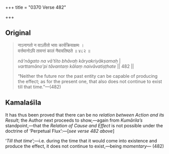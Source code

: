 +++
title = "0370 Verse 482"

+++
## Original 
>
> नाऽनागतो न वाऽतीतो भावः कार्यक्रियाक्षमः ।  
> वर्त्तमानोऽपि तावन्तं कालं नैवावतिष्ठते ॥ ४८२ ॥ 
>
> *nā'nāgato na vā'tīto bhāvaḥ kāryakriyākṣamaḥ* \|  
> *varttamāno'pi tāvantaṃ kālaṃ naivāvatiṣṭhate* \|\| 482 \|\| 
>
> “Neither the future nor the past entity can be capable of producing the effect; as for the present one, that also does not continue to exist till that time.”—(482)



## Kamalaśīla

It has thus been proved that there can be no *relation between Action and its Result*; the Author next proceeds to show,—again from *Kumārila’s* standpoint,—that the *Relation of Cause and Effect* is not possible under the doctrine of ‘Perpetual Flux’:—[*see verse 482 above*]

‘*Till that time*’;—i.e. during the time that it would come into existence and produce the effect, it does not continue to exist,—being *momentary*— (482)



